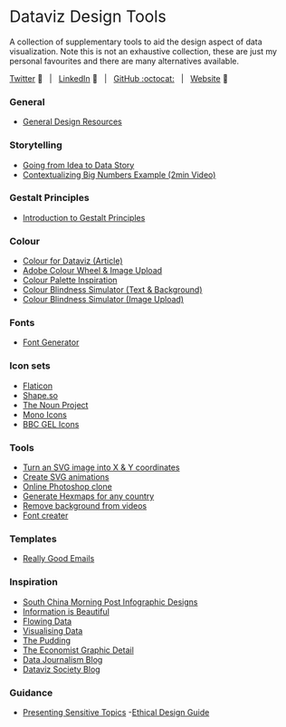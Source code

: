 <h1 style="font-weight:normal"> 
  Dataviz Design Tools
</h1>

A collection of supplementary tools to aid the design aspect of data visualization. Note this is not an exhaustive collection, these are just my personal favourites and there are many alternatives available.

[Twitter][Twitter] :speech_balloon:&nbsp;&nbsp;&nbsp;|&nbsp;&nbsp;&nbsp;[LinkedIn][LinkedIn] :necktie:&nbsp;&nbsp;&nbsp;|&nbsp;&nbsp;&nbsp;[GitHub :octocat:][GitHub]&nbsp;&nbsp;&nbsp;|&nbsp;&nbsp;&nbsp;[Website][Website] :link:

<!--/div-->

<!--
Quick Link 
-->

[Twitter]:https://twitter.com/WJSutton12
[LinkedIn]:https://www.linkedin.com/in/will-sutton-14711627/
[GitHub]:https://github.com/wjsutton
[Website]:https://wjsutton.github.io/

### General

- [General Design Resources](https://designresourc.es/)

### Storytelling

- [Going from Idea to Data Story](https://pudding.cool/process/pivot-continue-down/)
- [Contextualizing Big Numbers Example (2min Video)](https://twitter.com/Public_Citizen/status/1311380433939189760?s=20)

### Gestalt Principles

- [Introduction to Gestalt Principles](https://vizzendata.com/2020/07/06/utilizing-gestalt-principles-to-improve-your-data-visualization-design/)

### Colour

- [Colour for Dataviz (Article)](https://blog.datawrapper.de/beautifulcolors/)
- [Adobe Colour Wheel & Image Upload](https://color.adobe.com/create/color-wheel)
- [Colour Palette Inspiration](https://colorhunt.co/)
- [Colour Blindness Simulator (Text & Background)](https://whocanuse.com/)
- [Colour Blindness Simulator (Image Upload)](https://www.color-blindness.com/coblis-color-blindness-simulator/)

### Fonts

- [Font Generator](https://www.fontgeneratoronline.com)

### Icon sets

- [Flaticon](https://www.flaticon.com/)
- [Shape.so](https://shape.so/browse)
- [The Noun Project](https://thenounproject.com/)
- [Mono Icons](https://icons.mono.company/)
- [BBC GEL Icons](https://www.bbc.co.uk/gel/guidelines/iconography)

### Tools

- [Turn an SVG image into X & Y coordinates](https://spotify.github.io/coordinator/)
- [Create SVG animations](https://svgartista.net/)
- [Online Photoshop clone](https://www.photopea.com/)
- [Generate Hexmaps for any country](https://pixelmap.amcharts.com/)
- [Remove background from videos](https://www.unscreen.com/)
- [Font creater](https://www.fontself.com/)

### Templates

- [Really Good Emails](https://reallygoodemails.com/)

### Inspiration

- [South China Morning Post Infographic Designs](https://www.behance.net/gallery/37869347/Infographics-The-importance-of-the-rough-sketch)
- [Information is Beautiful](https://informationisbeautiful.net/)
- [Flowing Data](https://flowingdata.com/)
- [Visualising Data](https://www.visualisingdata.com/)
- [The Pudding](https://pudding.cool/)
- [The Economist Graphic Detail](https://www.economist.com/graphic-detail/)
- [Data Journalism Blog](https://datajournalism.com/)
- [Dataviz Society Blog](https://medium.com/nightingale)

### Guidance 

- [Presenting Sensitive Topics](https://www.tableaufit.com/data-ethics-dashboards-and-presenting-death/)
-[Ethical Design Guide](https://ethicaldesign.guide)
